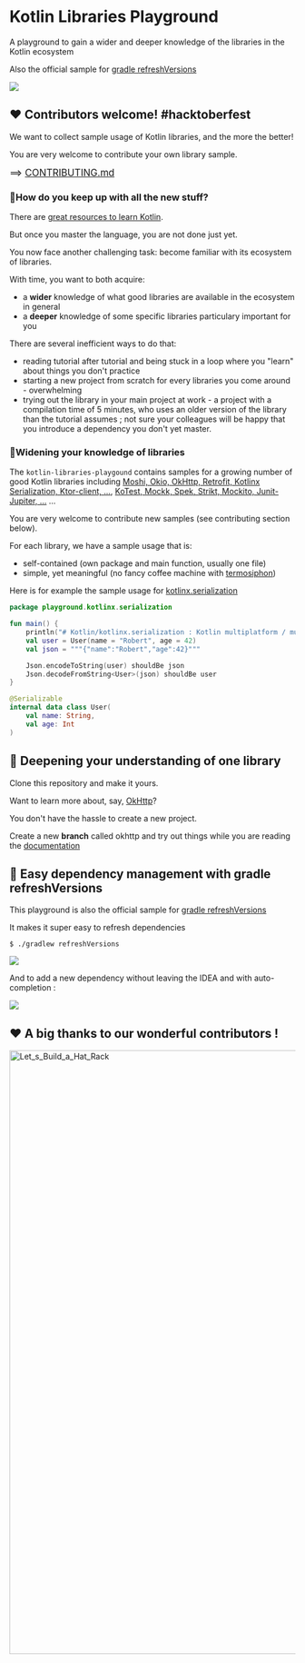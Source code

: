 # Kotlin Libraries Playground

A playground to gain a wider and deeper knowledge of the libraries in the Kotlin ecosystem

Also the official sample for [gradle refreshVersions](https://github.com/jmfayard/refreshVersions)

[![](https://user-images.githubusercontent.com/459464/93568735-ddcc9300-f990-11ea-952b-1c9a461f8e14.png)](http://www.youtube.com/watch?v=VhYERonB8co "Gradle refreshVersions")

## ❤️ Contributors welcome! #hacktoberfest

We want to collect sample usage of Kotlin libraries, and the more the better!

You are very welcome to contribute your own library sample.

<big>==> [CONTRIBUTING.md](https://github.com/LouisCAD/kotlin-libraries-playground/blob/main/CONTRIBUTING.md)</big>

### 🤔How do you keep up with all the new stuff?

There are [great resources to learn Kotlin](https://dev.to/jmfayard/best-ways-to-learn-kotlin-from-scratch-or-from-java-with-books-or-tutorials-online-or-in-the-ide-52cm). 

But once you master the language, you are not done just yet.

You now face another challenging task: become familiar with its ecosystem of libraries.

With time, you want to both acquire:

- a **wider** knowledge of what good libraries are available in the ecosystem in general
- a **deeper** knowledge of some specific libraries particulary important for you

There are several inefficient ways to do that:

- reading tutorial after tutorial and being stuck in a loop where you "learn" about things you don't practice
- starting a new project from scratch for every libraries you come around - overwhelming
- trying out the library in your main project at work - a project with a compilation time of 5 minutes, who uses an older version of the library than the tutorial assumes ; not sure your colleagues will be happy that you introduce a dependency you don't yet master.

### 🦅Widening your knowledge of libraries

The `kotlin-libraries-playgound` contains samples for a growing number of good Kotlin libraries including 
[Moshi, Okio, OkHttp, Retrofit, Kotlinx Serialization, Ktor-client, ...](https://github.com/LouisCAD/kotlin-libraries-playground/tree/main/kotlin-jvm/src/main/kotlin/playground), 
[KoTest, Mockk, Spek, Strikt, Mockito, Junit-Jupiter, ...](https://github.com/LouisCAD/kotlin-libraries-playground/tree/main/kotlin-jvm/src/test/kotlin/framework) ...

You are very welcome to contribute new samples (see contributing section below).

For each library, we have a sample usage that is:

- self-contained (own package and main function, usually one file)
- simple, yet meaningful (no fancy coffee machine with [termosiphon](https://github.com/google/dagger/tree/master/examples/maven/coffee/src/main/java/example/dagger))

Here is for example the sample usage for [kotlinx.serialization](https://github.com/Kotlin/kotlinx.serialization)

```kotlin
package playground.kotlinx.serialization

fun main() {
    println("# Kotlin/kotlinx.serialization : Kotlin multiplatform / multi-format serialization")
    val user = User(name = "Robert", age = 42)
    val json = """{"name":"Robert","age":42}"""

    Json.encodeToString(user) shouldBe json
    Json.decodeFromString<User>(json) shouldBe user
}

@Serializable
internal data class User(
    val name: String,
    val age: Int
)
```


## 🔭 Deepening your understanding of one library

Clone this repository and make it yours.

Want to learn more about, say, [OkHttp](https://github.com/square/okhttp)?

You don't have the hassle to create a new project.

Create a new **branch** called okhttp and try out things while you are reading the [documentation](https://square.github.io/okhttp/recipes/)

## 🎩 Easy dependency management with gradle refreshVersions

This playground is also the official sample for [gradle refreshVersions](https://github.com/jmfayard/refreshVersions)

It makes it super easy to refresh dependencies

`$ ./gradlew refreshVersions`

![](https://raw.githubusercontent.com/jmfayard/refreshVersions/5d646e3a0f2924b5097bf9ce680a03772807f2c2/docs/screenshots-usage/versions.properties_step02.png)

And to add a new dependency without leaving the IDEA and with auto-completion :

![](https://raw.githubusercontent.com/jmfayard/refreshVersions/5d646e3a0f2924b5097bf9ce680a03772807f2c2/docs/screenshots-usage/dependencies_constants_autocomplete_2.png)


## ❤️ A big thanks to our wonderful contributors !


<a href="https://labhr.github.io/hatrack/#repo=LouisCAD/kotlin-libraries-playground"><img width="1063" alt="Let_s_Build_a_Hat_Rack" src="https://user-images.githubusercontent.com/459464/97205591-f3b34c00-17b7-11eb-884c-11a9ac42a4b8.png"></a>
